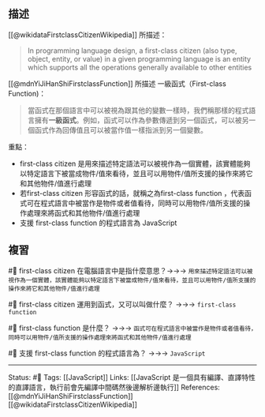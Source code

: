 

## 描述
[[@wikidataFirstclassCitizenWikipedia]] 所描述：
> In programming language design, a first-class citizen (also type, object, entity, or value) in a given programming language is an entity which supports all the operations generally available to other entities


[[@mdnYiJiHanShiFirstclassFunction]] 所描述 一級函式（First-class Function)：

> 當函式在那個語言中可以被視為跟其他的變數一樣時，我們稱那樣的程式語言擁有**一級函式**。例如，函式可以作為參數傳遞到另一個函式，可以被另一個函式作為回傳值且可以被當作值一樣指派到另一個變數。


重點：
- first-class citizen 是用來描述特定語法可以被視作為一個實體，該實體能夠以特定語言下被當成物件/值來看待，並且可以用物件/值所支援的操作來將它和其他物件/值進行處理
- 若first-class citizen 形容函式的話，就稱之為first-class function ，代表函式可在程式語言中被當作是物件或者值看待，同時可以用物件/值所支援的操作處理來將函式和其他物件/值進行處理
- 支援 first-class function 的程式語言為 JavaScript

## 複習
#🧠 first-class citizen 在電腦語言中是指什麼意思？->->-> `用來描述特定語法可以被視作為一個實體，該實體能夠以特定語言下被當成物件/值來看待，並且可以用物件/值所支援的操作來將它和其他物件/值進行處理`
<!--SR:!2023-12-23,158,250-->


#🧠 first-class citizen 運用到函式，又可以叫做什麼？ ->->-> `first-class function`
<!--SR:!2023-06-02,38,250-->



#🧠  first-class function 是什麼？ ->->-> `函式可在程式語言中被當作是物件或者值看待，同時可以用物件/值所支援的操作處理來將函式和其他物件/值進行處理`
<!--SR:!2023-08-01,69,230-->


#🧠 支援 first-class function 的程式語言為？ ->->-> `JavaScript`
<!--SR:!2023-12-27,162,250-->



---
Status: #🌱 
Tags:
[[JavaScript]]
Links:
[[JavaScript 是一個具有編譯、直譯特性的直譯語言，執行前會先編譯中間碼然後邊解析邊執行]]
References:
[[@mdnYiJiHanShiFirstclassFunction]]
[[@wikidataFirstclassCitizenWikipedia]]
